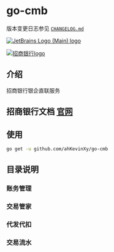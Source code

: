 # go-cmb



版本变更日志参见 [`CHANGELOG.md`](CHANGELOG.md)

[![JetBrains Logo (Main) logo](https://resources.jetbrains.com/storage/products/company/brand/logos/jb_beam.svg "logo")](https://jb.gg/OpenSourceSupport)

[![招商银行logo](https://p9.itc.cn/q_70/images01/20211203/e57156f9afaa4ac78c65eb44e2b7561c.png)](https://p9.itc.cn/q_70/images01/20211203/e57156f9afaa4ac78c65eb44e2b7561c.png)
## 介绍

招商银行银企直联服务

## 招商银行文档 [官网](https://openbiz.cmbchina.com/developer/UI/business/Index.aspx)


## 使用

```bash
go get -u github.com/ahKevinXy/go-cmb

```

## 目录说明




### 账务管理

### 交易管家


### 代发代扣


### 交易流水

